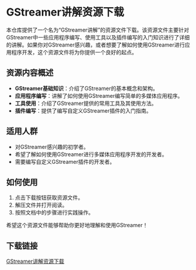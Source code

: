 # GStreamer讲解资源下载

本仓库提供了一个名为“GStreamer讲解”的资源文件下载。该资源文件主要针对GStreamer中一些应用程序编写、使用工具以及插件编写的入门知识进行了详细的讲解。如果你对GStreamer感兴趣，或者想要了解如何使用GStreamer进行应用程序开发，这个资源文件将为你提供一个良好的起点。

## 资源内容概述

- **GStreamer基础知识**：介绍了GStreamer的基本概念和架构。
- **应用程序编写**：讲解了如何使用GStreamer编写简单的多媒体应用程序。
- **工具使用**：介绍了GStreamer提供的常用工具及其使用方法。
- **插件编写**：提供了编写自定义GStreamer插件的入门指南。

## 适用人群

- 对GStreamer感兴趣的初学者。
- 希望了解如何使用GStreamer进行多媒体应用程序开发的开发者。
- 需要编写自定义GStreamer插件的开发者。

## 如何使用

1. 点击下载按钮获取资源文件。
2. 解压文件并打开阅读。
3. 按照文档中的步骤进行实践操作。

希望这个资源文件能够帮助你更好地理解和使用GStreamer！

## 下载链接

[GStreamer讲解资源下载](https://pan.quark.cn/s/cb6e3df9a037)